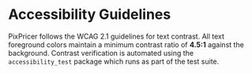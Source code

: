 <!-- Copyright (c) 2025 Shopping Bill App Project -->
<!-- SPDX-License-Identifier: MIT -->
# Accessibility Guidelines

PixPricer follows the WCAG 2.1 guidelines for text contrast. All text
foreground colors maintain a minimum contrast ratio of **4.5:1** against
the background. Contrast verification is automated using the
`accessibility_test` package which runs as part of the test suite.
